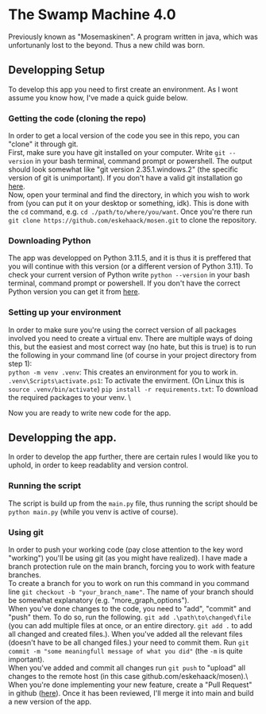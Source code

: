 # The Swamp Machine 4.0
Previously known as "Mosemaskinen". A program written in java, which was unfortunanly lost to the beyond. Thus a new child was born.

## Developping Setup
To develop this app you need to first create an environment. As I wont assume you know how, I've made a quick guide below.

### Getting the code (cloning the repo)
In order to get a local version of the code you see in this repo, you can "clone" it through git. \
First, make sure you have git installed on your computer. Write ```git --version``` in your bash terminal, command prompt or powershell. The output should look somewhat like "git version 2.35.1.windows.2" (the specific version of git is unimportant).
If you don't have a valid git installation go [here](https://git-scm.com/downloads). \
Now, open your terminal and find the directory, in which you wish to work from (you can put it on your desktop or something, idk). This is done with the ```cd``` command, e.g. ```cd ./path/to/where/you/want```. Once you're there run ```git clone https://github.com/eskehaack/mosen.git``` to clone the repository.

### Downloading Python
The app was developped on Python 3.11.5, and it is thus it is preffered that you will continue with this version (or a different version of Python 3.11). To check your current version of Python write ```python --version``` in your bash terminal, command prompt or powershell. If you don't have the correct Python version you can get it from [here](https://www.python.org/downloads/release/python-3115/).

### Setting up your environment
In order to make sure you're using the correct version of all packages involved you need to create a virtual env. There are multiple ways of doing this, but the easiest and most correct way (no hate, but this is true) is to run the following in your command line (of course in your project directory from step 1): \
```python -m venv .venv```: This creates an environment for you to work in. \
```.venv\Scripts\activate.ps1```: To activate the envirment. (On Linux this is ```source .venv/bin/activate```)
```pip install -r requirements.txt```: To download the required packages to your venv. \

Now you are ready to write new code for the app.

## Developping the app.
In order to develop the app further, there are certain rules I would like you to uphold, in order to keep readablity and version control.

### Running the script
The script is build up from the ```main.py``` file, thus running the script should be ```python main.py``` (while you venv is active of course). 

### Using git
In order to push your working code (pay close attention to the key word "working") you'll be using git (as you might have realized). I have made a branch protection rule on the main branch, forcing you to work with feature branches. \
To create a branch for you to work on run this command in you command line ```git checkout -b "your_branch_name"```. The name of your branch should be somewhat explanatory (e.g. "more_graph_options"). \
When you've done changes to the code, you need to "add", "commit" and "push" them. To do so, run the following. ```git add .\path\to\changed\file``` (you can add multiple files at once, or an entire directory. ```git add .``` to add all changed and created files.). When you've added all the relevant files (doesn't have to be all changed files.) your need to commit them. Run ```git commit -m "some meaningfull message of what you did"``` (the ```-m``` is quite important). \
When you've added and commit all changes run ```git push``` to "upload" all changes to the remote host (in this case github.com/eskehaack/mosen).\ 
When you're done implementing your new feature, create a "Pull Request" in github ([here](https://github.com/eskehaack/mosen/pulls)). Once it has been reviewed, I'll merge it into main and build a new version of the app.




